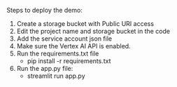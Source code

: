 Steps to deploy the demo:
1. Create a storage bucket with Public URI access
2. Edit the project name and storage bucket in the code
3. Add the service account json file
4. Make sure the Vertex AI API is enabled.
5. Run the requirements.txt file 
   - pip install -r requirements.txt
6. Run the app.py file: 
   - streamlit run app.py
 
